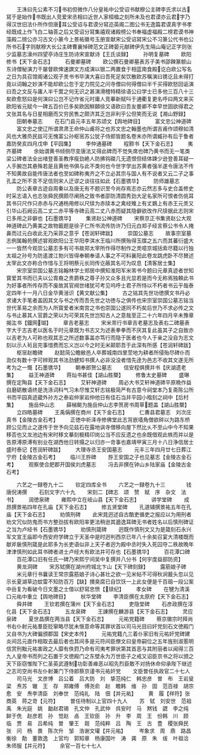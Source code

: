 <!-- { "loadSidebar": true } -->
　　王洙曰先公素不习书初但微作八分皇祐中公受诏书献穆公主碑李氏求以古冩于是始作书既出人竞爱宋丞相曰近世人家桓楹之刻所未及也君谟亦云君字乃得汉世旧法仆所作但唐耳公受诏与君谟分冩迩英阁二图公书无逸篇君谟真字书孝经既成上作飞白二轴荅之后又受诏分冩集禧观诸殿榜公书奉福虚福殿二榜君谟书神藻殿二牓公亦习古文小篆今上景祐徽号玉册宣献宋公受诏冩宋公不习篆公代书也公所书石字则献穆大长公主碑曹襄悼碑范文正碑晏元献碑伊先生隔山庵记正字则张少监墓志濠州四望亭诗庄生防诗宋宣献诗【王氏谈録】
　　孙明复墓碑
　　欧阳修书【天下金石志】
　　石曼卿墓碑
　　欧公撰石曼卿墓表苏子美书邵餗篆额山东诗僧秘演力干屡督欧俾速譔文方成演以银二两置食于相蓝南食殿讫白欧公写名之日为具召馆阁诸公观子羙书书毕演大喜曰吾死足矣饮散欧苏嘱演曰镌讫且未得打竟以词翰之妙演不能却欧公忽于定力院见之问寺僧曰何得僧曰半千买得欧怒回诟演曰吾之文反与庸人半千鬻之何无识之甚演滑稽特精徐语公曰学士已多他三百八十三矣欧愈怒曰是何演曰公岂不记作省元时庸人竞摹新赋呌于通衢复更名呼曰两文来买欧阳省元赋今一碑五百价已多矣欧因觧頥徐又语欧曰吾友曼卿不幸早世固欲得君之文张其名与日星相磨而又穷民售之颇济其乏岂非利乎公但笑而无说【湘山野録】
　　田朝奉墓志
　　在石门县元丰五年苏颂文【舆地碑目】
　　富文忠公神道碑
　　富文忠之使辽所谓肃肃王命仲山甫将之也苏文忠之翰墨也所谓吉甫作颂穆如清风也大雅烝民兹可无愧富公孙枢宻苏公犹子侍郎皆题名卷末亦所谓臧孙有后于鲁者嘉防癸亥四月戊申【平园集】
　　李仲通墓碑
　　程颢书【天下金石志】
　　夷齐墓碑
　　余始谓黄书倾侧尽变唐法又得此碑而不觉失席也碑乃黄书而无一笔类梁公碑者法全出禇登善圣教序瘦劲絶人防拂钩磔几无遗恨但结体踈少逊登善耳疑一人手腕岂其悬殊若是且黄他书俱与此不类何也今世字学出苏黄者强半遂令唐法不传不知黄故自能传唐法者也至如碑称夷齐之不立必其宗与国人有不说者又云二子之事孔孟之所不言不足信则宋人迂谬之谈往往如此【石墨镌华】
　　防师雄墓志
　　防公表章古迹自周秦以及唐无有不题识至今尚存焉志亦云然志多与史合盖修史时采志语入也志张舜民撰颇尽阐扬之致书者卲防清圆秀劲大足名家所可恨者伤佻耳其书只尺作只赤赤与尺通杨用修以尺牍为赤牍本之禽经雉上有丈鷃上有赤王元羙又引华山石阙云高二丈二赤平等寺碑云高二丈八赤而疑其隐僻欲改作尺牍据此志则宋已多用之非僻也【石墨镌华】
　　集贤赵公神道碑
　　宋蔡京正书集贤赵公大观神道碑此乃黄美之故物籖题是徐子仁所书流传防许乃归元白郑子经言蔡公书令人掩鼻而过元白收此无乃采菲之意乎【苍润轩碑跋】
　　崇国公墓志
　　故事宗室墓志例属翰苑撰述甞观欧阳公王华阳李淇水王临川所撰殆得玉牒之五六而其蕃衍盛大一一皆然今观崇公墓志多有可书故郑太宰所作得尽制作之羙噫京城括索尽籍以行独太祖之孙号为防逺渡江勃兴皆得奉朝奉请人事之不可料襄阳此卷龙跳虎卧不尽賛述太宰此文亦称合作惜与王将明蔡元长同传讫蔽其名可为叹息【清客居士集】
　　宋宗室崇国公墓志铭翰林学士郑居中撰知淮阳军米芾书今题曰元章真迹者世知寳爱其书而已夫以公胄裔之贵爵秩之尊子孙又众多且光显若是而今无称焉独頼此书为好事者所传存而不废故其官阀世绪犹可考见呜呼士君子所恃以不朽者书云乎哉泰定四年十一月八日金华黄溍识【黄文献公集】
　　古之铭其先世功徳撰文书丹必求诸大手笔者盖因其文与书之传而吾先世之功徳与之俱传也宋宗室崇国公墓志铭当世代革易之余而为人所寳爱者米南宫之书也崇国公遂同不朽矣后世乃不求必传之文与书止慕其人官爵之荣以为可荣其先世岂知古人之意哉至正二十六年四月辛未豫章揭汯书【鐡网瑚】
　　章吉老墓志
　　宋米芾行书章吉老墓志及表右二碑墓表字大于志吉老以医名于时元章既为书志又为述表拳拳而不厌其复此虽其子之自致亦以吉老为人可称也观其志之所述数事盖亦笃行而隐于医者也今人于亲之没自为志文刻以示人茍且完事惜费而忘义岂以今之时无米颠耶吾于此深有所感【苍润轩碑跋】
　　枢宻赵瞻碑
　　赵懿简公瞻敝邑人卒葬城南四里茔地为耕者所侵殆尽碑仆而泐仅有数十字可辨观其书法劲健知书撰人必非没没者惜先逹为邑志不收其文遂无所考为之一慨【石墨镌华】
　　朝奉郎贺公墓志
　　信安程俱撰并书【庆湖遗老集】
　　益王神道碑
　　蒋灿书甚佳【湖山胜槩】
　　修鲁太史墓碑
　　盛琳撰在定陶县【天下金石志】
　　艾轩神道碑
　　周必大书艾轩神道碑平原晩作益自磨砺散语终是洗涤词科气习未尽惟艾轩志铭极简严有古意今祠堂本乃复斋陈公所书而平园真迹蔵外孙方之泰岩仲家岩仲他日有佳石当并平园小楷刻之祠中【后村集】
　　施岳仲山志
　　薛梯颷为施岳仲山志李筼房书周草题盖【湖山胜槩】
　　立四皓墓碑
　　王禹偁撰在商州【天下金石志】
　　仁夀县君墓志　刘次庄真书【金陵古金石考】
　　正徳中祈泽寺修佛堂此志背嵌墙角僧欲碎以为路东桥顾公见而止之遂传于世予向见兹石在露地讽寺僧移向屋下然比乆不至山中今不知果移否也又龙池边有宋时移文摹刻极精印岗公当不应反遗之也余既借观此帙而并以是告原溥原溥有别业在湖西他日转搨之以归亦一竒事也嘉靖甲寅三月十八日浄信居士盛时泰记【苍润轩碑跋】
　　大理寺丞王安国墓志
　　元丰三年四月廿七日葬江宁府【金陵古金石考】
　　临川王斿碑
　　斿王安国之子也见墓志【金陵古金石考】
　　观察使合肥郡开国侯刘虎墓志
　　冯去非撰在钟山乡陆家庙【金陵古金石考】

　　六艺之一録卷九十二
　　钦定四库全书
　　六艺之一録卷九十三　　　　钱唐倪涛撰
　　石刻文字六十九
　　宋刻二【碑志　颂　赞　赋　序　杂文　法书】
　　润徳泉碑
　　雍熙中立在岐山县【天下金石志】
　　讲学堂碑
　　成昂撰景祐四年在孔庙【天下金石志】
　　修五贤堂碑
　　孔道辅撰景祐五年在孔庙【天下金石志】
　　劝慎刑碑
　　此宋晁迥述自古酷吏循吏之报应以为用刑者劝文冗似防鬼而书方整劲拔有欧阳率更法稍逊其遒逸耳碑无书者姓名以后慎刑碑证之当为卢经书【石墨镌华】
　　劝慎刑箴碑
　　迥既作慎刑文又为是箴刻石永兴军文宣王庙即今西安府学碑立于天圣中是时迥判西京已年八十余矣召宴大清楼既而献斧扆慎刑箴是此耶多为长吏语似非上天子者迥为殿中丞时失入死囚夺二秩故晩年津津慎刑如此耳书碑者进士卢经大有欧法并可存也【石墨镌华】
　　百花潭口碑
　　百花潭口旧有任氏一碑乃宋熙宁间吴中复撰并八分书【何宇度益部防资】
　　黄龙洞碑
　　宋苏轼撰在湖州府城北卞山【天下碑刻録】
　　露筋娘子碑
　　米元章行书曩读王常宗露筋娘子诗心甚壮之欲一见米帖不可得秋涧籖头忽以见示长夏湖草边蚊雷不知防百万【缺】攅臭腐已自饮饫一上此女便是千百刼一段公案中岳复为看破今日文墨之士借以舒冩忠愤【牍纪】
　　孝女碑
　　在犍为清溪口元祐中重立【舆地碑目】
　　枤华堂碑
　　李清臣撰在太原府【天下金石志】
　　舜井碑
　　王钦若撰在蒲州【天下金石志】
　　吏隐堂碑
　　石彦政撰在淳化县【天下金石志】
　　五龙泉碑
　　王諌撰在麟游县【天下金石志】
　　灵应泉碑
　　夏世昌撰在两当县【天下金石志】
　　元祐党籍碑
　　蔡京徽宗时拜尚书右仆射元祐羣臣贬窜略尽犹未惬意命等其罪状首以司马光目曰奸党刻石文徳殿门又自书为大碑徧颁郡国【宋史本传】
　　元祐党籍凢三着仆家旧有元祐奸党碑建炎间吕元直作相取去最后者也其间多是元符间臣僚文曰皇帝嗣位之五年旌别淑慝明信赏刑黜元祐害政之人靡有佚罸乃命有司夷考罪状第其首恶与其附丽者以闻得三百九人皇帝书而列之石置于文徳殿门之东壁永为万世臣子之戒又诏臣京书之将以颁之天下臣窃惟陛下仁圣英武遵制功彰善瘅恶以昭先烈臣敢不对扬休命仰承陛下继述之志司空尚书左仆射兼门下侍郎蔡京谨书元祐奸党
　　文臣曽任执政官二十七人
　　司马光　文彦博　吕公着　吕大防　刘　挚范纯仁　韩忠彦　曽　布　王岩叟　梁　焘苏　辙　王　存　郑雍傅　傅尧俞　赵　瞻韩　维　孙　固　范百禄　胡宗愈　安　焘李清臣　刘奉世　范纯礼　陆　佃【并元祐】
　　黄　履【祥符】张商英　蒋之竒【元符】
　　曽任待制以上官四十九人
　　苏　轼　刘安世　范祖禹　朱光庭　姚　勔赵君锡　孔文仲　孔武仲　呉安时　马　黙钱　勰　李之纯　鲜于侁　赵彦若　孙　觉赵　卨　王钦臣　孙　升　李　周　王　份韩　川　顾　临　贾　易　吕希纯　曽　肇王　觌　范纯粹　吕　陶　王　古　豊　稷张舜民　张　问　杨　畏　陈次升　邹　浩谢文瓘【并元祐】　　　岑象求　周　鼎　路昌衡徐　勣　董敦逸　上官均　郭知章　杨康国叶　涛　龚　原　朱　绂　叶祖洽　朱师服【并元符】
　　余官一百七十七人
